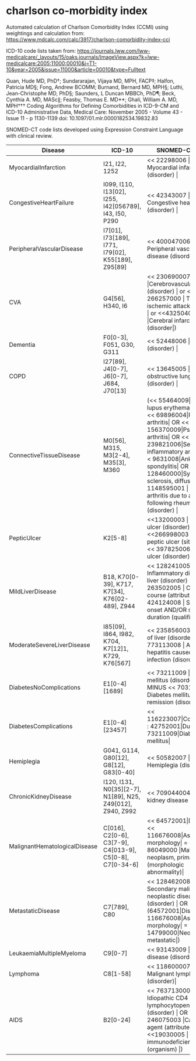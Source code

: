 # charlson co-morbidity index
Automated calculation of Charlson Comorbidity Index (CCMI) using weightings and calculation from: https://www.mdcalc.com/calc/3917/charlson-comorbidity-index-cci 

ICD-10 code lists taken from: https://journals.lww.com/lww-medicalcare/_layouts/15/oaks.journals/ImageView.aspx?k=lww-medicalcare:2005:11000:00010&i=T1-10&year=2005&issue=11000&article=00010&type=Fulltext

Quan, Hude MD, PhD†; Sundararajan, Vijaya MD, MPH, FACP‡; Halfon, Patricia MD§; Fong, Andrew BCOMM; Burnand, Bernard MD, MPH§; Luthi, Jean-Christophe MD, PhD§; Saunders, L Duncan MBBCh, PhD¶; Beck, Cynthia A. MD, MASc∥; Feasby, Thomas E. MD**; Ghali, William A. MD, MPH††† Coding Algorithms for Defining Comorbidities in ICD-9-CM and ICD-10 Administrative Data, Medical Care: November 2005 - Volume 43 - Issue 11 - p 1130-1139 doi: 10.1097/01.mlr.0000182534.19832.83

SNOMED-CT code lists developed using Expression Constraint Language with clinical review.

| Disease                       | ICD-10 | SNOMED-CT (ECL)                                                                                                                                                                                                                                                     |
|-------------------------------|-------------|---------------------------------------------------------------------------------------------------------------------------------------------------------------------------------------------------------------------------------------------------------------------|
| MyocardialInfarction          |  I21, I22, 1252      | << 22298006 \| Myocardial infarction (disorder) \|                                                                                                                                                                                                                  |
| CongestiveHeartFailure        | I099, I110, I13[02], I255, I42[056789], I43, I50, P290      | << 42343007 \| Congestive heart failure (disorder) \|                                                                                                                                                                                                               |
| PeripheralVascularDisease     | I7[01], I73[189], I771, I79[02], K55[189], Z95[89]       | << 400047006 \| Peripheral vascular disease (disorder) \|                                                                                                                                                                                                           |
| CVA                           | G4[56], H340, I6       | << 230690007 \|Cerebrovascular accident (disorder) \| or << 266257000 \| Transient ischemic attack (disorder) \|  or  <<432504007 \|Cerebral infarction (disorder\|)                                                                                                |
| Dementia                      | F0[0-3], F051, G30, G311       | << 52448006 \| Dementia (disorder) \|                                                                                                                                                                                                                               |
| COPD                          |  I27[89], J4[0-7], J6[0-7], J684, J70[13]      | << 13645005 \| Chronic obstructive lung disease (disorder) \|                                                                                                                                                                                                       |
| ConnectiveTissueDisease       |  M0[56], M315, M3[2-4], M35[3], M360      | (<< 55464009\|Systemic lupus erythematosus\| OR << 69896004\|Rheumatoid arthritis\| OR << 156370009\|Psoriatic arthritis\| OR << 239821006\|Secondary inflammatory arthritis\| OR < 9631008\|Ankylosing spondylitis\| OR << 128460000\|Systemic sclerosis, diffuse\|) MINUS 1148595001 \| Subacute arthritis due to and following rheumatic fever (disorder) \| |
| PepticUlcer                   |  K2[5-8]      | <<13200003 \| Peptic ulcer (disorder) \| or <<266998003 \| History of peptic ulcer (situation) \| or << 397825006 \| Gastric ulcer (disorder)\|                                                                                                                                                               |
| MildLiverDisease              | B18, K70[0-39], K717, K7[34], K76[02-489], Z944       | << 128241005 \| Inflammatory disease of liver (disorder) \| :  << 263502005 \| Clinical course (attribute) \| != << 424124008 \| Sudden onset AND/OR short duration (qualifier value)\|                                                                                      |
| ModerateSevereLiverDisease    | I85[09], I864, I982, K704, K7[12]1, K729, K76[567]       | << 235856003 \| Disorder of liver (disorder) \| MINUS 773113008 \| Acute hepatitis caused by infection (disorder) \|                                                                                                                                                                                                                   |
| DiabetesNoComplications       |  E1[0-4][1689]      | << 73211009 \| Diabetes mellitus (disorder) \| MINUS << 703136005 \| Diabetes mellitus in remission (disorder)\|                                                                                                                                                    |
| DiabetesComplications         | E1[0-4][23457]       | << 116223007\|Complication\| : 42752001\|Due to\| = << 73211009\|Diabetes mellitus\|                                                                                                                                                                                |
| Hemiplegia                    |  G041, G114, G80[12], G8[12], G83[0-40]      | << 50582007 \| Hemiplegia (disorder) \|                                                                                                                                                                                                                             |
| ChronicKidneyDisease          |  I120, I131, N0[35][2-7], N1[89], N25, Z49[012], Z940, Z992      | << 709044004 \| Chronic kidney disease (disorder) \|                                                                                                                                                                                                                |
| MalignantHematologicalDisease |  C[016], C2[0-6], C3[7-9], C4[013-9], C5[0-8], C7[0-34-6]      | << 64572001\|Disease\| : << 116676008\|Associated morphology\| = << 86049000 \|Malignant neoplasm, primary (morphologic abnormality)\|                                                                                                                              |
| MetastaticDisease             |  C7[789], C80      | << 128462008 \| Secondary malignant neoplastic disease (disorder) \| OR (64572001\|Disease\| : 116676008\|Associated morphology\| = 14799000\|Neoplasm, metastatic\|)                                                                                               |
| LeukaemiaMultipleMyeloma      |  C9[0-7]      | << 93143009 \|Leukemia, disease (disorder)\|                                                                                                                                                               |
| Lymphoma                      |  C8[1-58]      |   << 118600007 \| Malignant lymphoma (disorder)\|                                                                                                                                                       |
| AIDS                          |  B2[0-24]      | << 763713000 \| Idiopathic CD4 lymphocytopenia (disorder) \| OR ( \*: << 246075003 \|Causative agent (attribute)\|= <<19030005 \| Human immunodeficiency virus (organism) \|)                                                                                     |
